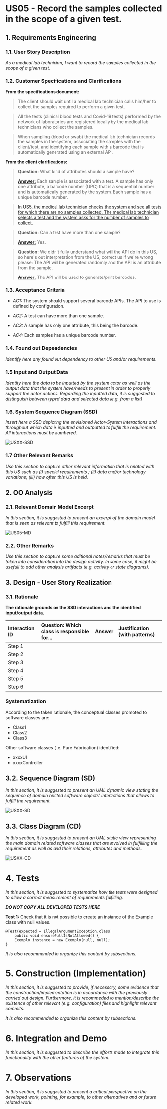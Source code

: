 # US05 - Record the samples collected in the scope of a given test.

## 1. Requirements Engineering

### 1.1. User Story Description

*As a medical lab technician, I want to record the samples collected in the scope of a
given test.*

### 1.2. Customer Specifications and Clarifications 

**From the specifications document:**

> The client should wait until a medical lab technician calls him/her
to collect the samples required to perform a given test.

> All the tests (clinical blood tests and Covid-19 tests) performed by the network of laboratories are
registered locally by the medical lab technicians who collect the samples.

> When sampling (blood or swab) the medical lab technician records the samples in the system,
associating the samples with the client/test, and identifying each sample with a barcode that is
automatically generated using an external API.

**From the client clarifications:**

> **Question:** What kind of attributes should a sample have?
> 
> [**Answer:**](https://moodle.isep.ipp.pt/mod/forum/discuss.php?d=8244#p10890) Each sample is associated with a test. A sample has only one attribute, a barcode number (UPC) that is a sequential number and is automatically generated by the system. Each sample has a unique barcode number.


> [In US5, the medical lab technician checks the system and see all tests for which there are no samples collected. The medical lab technician selects a test and the system asks for the number of samples to collect.](https://moodle.isep.ipp.pt/mod/forum/discuss.php?d=8244#p10890)

> **Question:** Can a test have more than one sample?
> 
>  [**Answer:**](https://moodle.isep.ipp.pt/mod/forum/discuss.php?d=8244#p10890) Yes.


> **Question:** We didn't fully understand what will the API do in this US, so here's out interpretation from the US, correct us if we're wrong please: The API will be generated randomly and the API is an attribute from the sample.
> 
>  [**Answer:**](https://moodle.isep.ipp.pt/mod/forum/discuss.php?d=8244#p10890) The API will be used to generate/print barcodes.

### 1.3. Acceptance Criteria

- *_AC1:_* The system should support several barcode APIs. The API to use is
  defined by configuration.
  
- *_AC2:_* A test can have more than one sample.

- *_AC3:_* A sample has only one attribute, this being the barcode.

- *_AC4:_* Each samples has a unique barcode number.



### 1.4. Found out Dependencies

*Identify here any found out dependency to other US and/or requirements.*

### 1.5 Input and Output Data

*Identity here the data to be inputted by the system actor as well as the output data that the system have/needs to present in order to properly support the actor actions. Regarding the inputted data, it is suggested to distinguish between typed data and selected data (e.g. from a list)*


### 1.6. System Sequence Diagram (SSD)

*Insert here a SSD depicting the envisioned Actor-System interactions and throughout which data is inputted and outputted to fulfill the requirement. All interactions must be numbered.*

![USXX-SSD](USXX-SSD.svg)


### 1.7 Other Relevant Remarks

*Use this section to capture other relevant information that is related with this US such as (i) special requirements ; (ii) data and/or technology variations; (iii) how often this US is held.* 


## 2. OO Analysis

### 2.1. Relevant Domain Model Excerpt 
*In this section, it is suggested to present an excerpt of the domain model that is seen as relevant to fulfill this requirement.* 

![US05-MD](US05-MD.svg)

### 2.2. Other Remarks

*Use this section to capture some aditional notes/remarks that must be taken into consideration into the design activity. In some case, it might be usefull to add other analysis artifacts (e.g. activity or state diagrams).* 



## 3. Design - User Story Realization 

### 3.1. Rationale

**The rationale grounds on the SSD interactions and the identified input/output data.**

| Interaction ID | Question: Which class is responsible for... | Answer  | Justification (with patterns)  |
|:-------------  |:--------------------- |:------------|:---------------------------- |
| Step 1  		 |							 |             |                              |
| Step 2  		 |							 |             |                              |
| Step 3  		 |							 |             |                              |
| Step 4  		 |							 |             |                              |
| Step 5  		 |							 |             |                              |
| Step 6  		 |							 |             |                              |              

### Systematization ##

According to the taken rationale, the conceptual classes promoted to software classes are: 

 * Class1
 * Class2
 * Class3

Other software classes (i.e. Pure Fabrication) identified: 
 * xxxxUI  
 * xxxxController

## 3.2. Sequence Diagram (SD)

*In this section, it is suggested to present an UML dynamic view stating the sequence of domain related software objects' interactions that allows to fulfill the requirement.* 

![USXX-SD](USXX-SD.svg)

## 3.3. Class Diagram (CD)

*In this section, it is suggested to present an UML static view representing the main domain related software classes that are involved in fulfilling the requirement as well as and their relations, attributes and methods.*

![USXX-CD](USXX-CD.svg)

# 4. Tests 
*In this section, it is suggested to systematize how the tests were designed to allow a correct measurement of requirements fulfilling.* 

**_DO NOT COPY ALL DEVELOPED TESTS HERE_**

**Test 1:** Check that it is not possible to create an instance of the Example class with null values. 

	@Test(expected = IllegalArgumentException.class)
		public void ensureNullIsNotAllowed() {
		Exemplo instance = new Exemplo(null, null);
	}

*It is also recommended to organize this content by subsections.* 

# 5. Construction (Implementation)

*In this section, it is suggested to provide, if necessary, some evidence that the construction/implementation is in accordance with the previously carried out design. Furthermore, it is recommeded to mention/describe the existence of other relevant (e.g. configuration) files and highlight relevant commits.*

*It is also recommended to organize this content by subsections.* 

# 6. Integration and Demo 

*In this section, it is suggested to describe the efforts made to integrate this functionality with the other features of the system.*


# 7. Observations

*In this section, it is suggested to present a critical perspective on the developed work, pointing, for example, to other alternatives and or future related work.*





